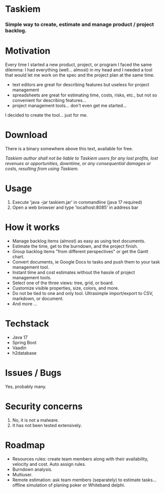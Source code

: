 # Taskiem
### Simple way to create, estimate and manage product / project backlog.

# Motivation
Every time I started a new product, project, or program I faced the same dilemma: I had everything (well... almost) in my head and I needed a tool that would let me work on the spec and the project plan at the same time.  

- text editors are great for describing features but useless for project management
- spreadsheets are great for estimating time, costs, risks, etc., but not so convenient for describing features... 
- project management tools... don't even get me started...  

I decided to create the tool… just for me.

# Download
There is a binary somewhere above this text, available for free.

*Taskiem author shall not be liable to Taskiem users for any lost profits, lost revenues or opportunities, downtime, or any consequential damages or costs, resulting from using Taskiem.*

# Usage
1. Execute 'java -jar taskiem.jar' in commandline (java 17 required)
2. Open a web browser and type 'localhost:8085' in address bar

# How it works

- Manage backlog items (almost) as easy as using text documents. 
- Estimate the time, get to the burndown, and the project finish. 
- Group backlog items "from different perspectives" or get the Gantt chart. 
- Convert documents, ie Google Docs to tasks and push them to your task management tool.
- Instant time and cost estimates without the hassle of project management tools.
- Select one of the three views: tree, grid, or board.
- Customize visible properties, size, colors, and more.
- Do not be tied to one and only tool. Ultrasimple import/export to CSV, markdown, or document.
- And more ...

# Techstack
- Java 17
- Spring Boot
- Vaadin
- h2database

# Issues / Bugs
Yes, probably many.

# Security concerns
1. No, it is not a malware.
2. It has not been tested extensively.

# Roadmap
* Resources rules: create team members along with their availability, velocity and cost. Auto assign rules.
* Burndown analysis.
* Multiuser. 
* Remote estimation: ask team members (separately) to estimate tasks... offline simulation of planing poker or Whiteband delphi.
